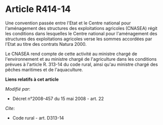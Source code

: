 # Article R414-14

Une convention passée entre l'Etat et le Centre national pour l'aménagement des structures des exploitations agricoles
(CNASEA) régit les conditions dans lesquelles le Centre national pour l'aménagement des structures des exploitations
agricoles verse les sommes accordées par l'Etat au titre des contrats Natura 2000. 

Le CNASEA rend compte de cette activité au ministre chargé de l'environnement et au ministre chargé de l'agriculture dans les
conditions prévues à l'article R. 313-14 du code rural, ainsi qu'au ministre chargé des pêches maritimes et de l'aquaculture.

**Liens relatifs à cet article**

_Modifié par_:

  - Décret n°2008-457 du 15 mai 2008 - art. 22

_Cite_:

  - Code rural - art. D313-14
